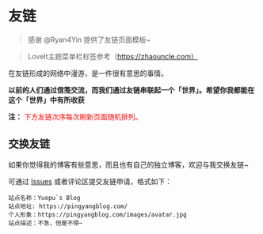 # 友链

>感谢 @Ryan4Yin 提供了友链页面模板~

>LoveIt主题菜单栏标签参考（https://zhaouncle.com）

在友链形成的网络中漫游，是一件很有意思的事情。

**以前的人们通过信笺交流，而我们通过友链串联起一个「世界」。希望你我都能在这个「世界」中有所收获**

**注：** <span style="color:red;">下方友链次序每次刷新页面随机排列。<span>

<div class="linkpage"><ul id="friendsList"></ul></div>

## 交换友链

如果你觉得我的博客有些意思，而且也有自己的独立博客，欢迎与我交换友链~

可通过 [Issues](https://github.com/HuangPingyang1/HuangPingyang1.github.io/issues) 或者评论区提交友链申请，格式如下：

    站点名称：Yuepu`s Blog
    站点地址: https://pingyangblog.com/
    个人形象：https://pingyangblog.com/images/avatar.jpg
    站点描述：不急，但是不停~


<script type="text/javascript">
// 以下为样例内容，按照格式可以随意修改
var myFriends = [
    ["https://chee5e.space", "https://chee5e.space/images/avatar.jpg", "@芝士部落格", "有思想，也有忧伤和理想，芝士就是力量"], 
    ["https://blog.k8s.li/", "/avatar.png", "@木子", "垃圾佬、搬砖社畜、运维工程师 <= DevOps"], 
    ["https://panqiincs.me/", "https://panqiincs.me/images/avatar.jpg", "@辛未羊", "人生如逆旅，我亦是行人"], 
    ["https://ryan4yin.space", "/avatar/myself.jpg", "@ryan4yin", "k8s技术圈群友,devops engineer,就职深圳大宇无限"],
    ["https://zhaoqi.vip/", "", "@zhaoqi", "京东DevOps"],
    ["https://www.junmajinlong.com/", "", "@骏马金龙", "Linux、shell教程"],
    ["https://coolshell.cn/", "", "@左耳朵耗子-陈皓", ""],
    ["https://ruanyifeng.com", "", "@阮一峰", ""],
    ["https://jweny.top/", "", "@jweny", "@奇虎360云安全Dev"],
    ["https://www.yunyoujun.cn/", "", "@云游君", "H5小空调作者"],
    ["https://www.qianguyihao.com/", "", "@千古壹号", "github著有前端教程、JD 前端开发高级工程师"],
    ["https://immmmm.com/", "", "@木木木木木木", "哔哔点啥"],
    ["https://hjxlog.com/", "", "@hjx", "java Dev"],
    ["https://zhaouncle.com/", "", "@易波叶平", "一位运维小生的铿锵前行之路的纪念"],
    ["http://macshuo.com/", "", "@池建强", "极客时间CEO"],
    ["https://www.qikqiak.com/", "", "@阳明K8S", ""],
];



// 以下为核心功能内容，修改前请确保理解您的行为内容与可能造成的结果
var  targetList = document.getElementById("friendsList");
while (myFriends.length > 0) {
    var rndNum = Math.floor(Math.random()*myFriends.length);
    var friendNode = document.createElement("li");
    var friend_link = document.createElement("a"), 
        friend_img = document.createElement("img"), 
        friend_name = document.createElement("h4"), 
        friend_about = document.createElement("p")
    ;
    friend_link.target = "_blank";
    friend_link.href = myFriends[rndNum][0];
    friend_img.src=myFriends[rndNum][1];
    friend_name.innerText = myFriends[rndNum][2];
    friend_about.innerText = myFriends[rndNum][3];
    friend_link.appendChild(friend_img);
    friend_link.appendChild(friend_name);
    friend_link.appendChild(friend_about);
    friendNode.appendChild(friend_link);
    targetList.appendChild(friendNode);
    myFriends.splice(rndNum, 1);
}
</script>


<style>

.linkpage ul {
    color: rgba(255,255,255,.15)
}

.linkpage ul:after {
    content: " ";
    clear: both;
    display: block
}

.linkpage li {
    float: left;
    width: 48%;
    position: relative;
    -webkit-transition: .3s ease-out;
    transition: .3s ease-out;
    border-radius: 5px;
    line-height: 1.3;
    height: 90px;
    display: block
}

.linkpage h3 {
    margin: 15px -25px;
    padding: 0 25px;
    border-left: 5px solid #51aded;
    background-color: #f7f7f7;
    font-size: 25px;
    line-height: 40px
}

.linkpage li:hover {
    background: rgba(230,244,250,.5);
    cursor: pointer
}

.linkpage li a {
    padding: 0 10px 0 90px
}

.linkpage li a img {
    width: 60px;
    height: 60px;
    border-radius: 50%;
    position: absolute;
    top: 15px;
    left: 15px;
    cursor: pointer;
    margin: auto;
    border: none
}

.linkpage li a h4 {
    color: #333;
    font-size: 18px;
    margin: 0 0 7px;
    padding-left: 90px
}

.linkpage li a h4:hover {
    color: #51aded
}

.linkpage li a h4, .linkpage li a p {
    cursor: pointer;
    white-space: nowrap;
    text-overflow: ellipsis;
    overflow: hidden;
    line-height: 1.4;
    margin: 0 !important;
}

.linkpage li a p {
    font-size: 12px;
    color: #999;
    padding-left: 90px
}

@media(max-width: 460px) {
    .linkpage li {
        width:97%
    }

    .linkpage ul {
        padding-left: 5px
    }
}

</style>

